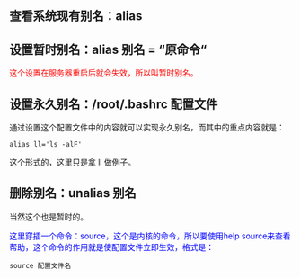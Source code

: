 ## 查看系统现有别名：alias

## 设置暂时别名：alias 别名 = “原命令“

<font color="red">这个设置在服务器重启后就会失效，所以叫暂时别名。</font>

## 设置永久别名：/root/.bashrc 配置文件

通过设置这个配置文件中的内容就可以实现永久别名，而其中的重点内容就是：

    alias ll='ls -alF'

这个形式的，这里只是拿 ll 做例子。

## 删除别名：unalias 别名

当然这个也是暂时的。

<font color="blue">这里穿插一个命令：source，这个是内核的命令，所以要使用help source来查看帮助，这个命令的作用就是使配置文件立即生效，格式是：</font>

    source 配置文件名

